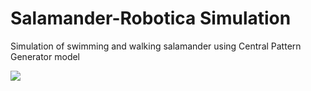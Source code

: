 # Salamander-Robotica Simulation
Simulation of swimming and walking salamander using Central Pattern Generator model

![](simulation_final.gif)
